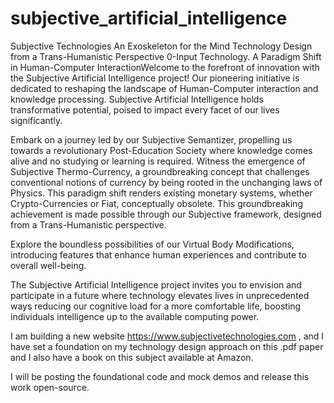 # subjective_artificial_intelligence

Subjective Technologies An Exoskeleton for the Mind Technology Design from a Trans-Humanistic Perspective 0-Input Technology.
A Paradigm Shift in Human-Computer InteractionWelcome to the forefront of innovation with the Subjective Artificial Intelligence
project! Our pioneering initiative is dedicated to reshaping the landscape of Human-Computer interaction and knowledge processing. 
Subjective Artificial Intelligence holds transformative potential, poised to impact every facet of our lives significantly.

Embark on a journey led by our Subjective Semantizer, propelling us towards a revolutionary Post-Education Society where knowledge 
comes alive and no studying or learning is required. Witness the emergence of Subjective Thermo-Currency, a groundbreaking concept
that challenges conventional notions of currency by being rooted in the unchanging laws of Physics. This paradigm shift renders 
existing monetary systems, whether Crypto-Currencies or Fiat, conceptually obsolete. This groundbreaking achievement is made
possible through our Subjective framework, designed from a Trans-Humanistic perspective.

Explore the boundless possibilities of our Virtual Body Modifications, introducing features that enhance human experiences and
contribute to overall well-being. 

The Subjective Artificial Intelligence project invites you to envision and participate in a future where technology elevates
lives in unprecedented ways reducing our cognitive load for a more comfortable life, boosting individuals intelligence up to
the available computing power.

I am building a new website https://www.subjectivetechnologies.com , and I have set a foundation on my technology design approach
on this .pdf paper and I also have a book on this subject available at Amazon.

I will be posting the foundational code and mock demos and release this work open-source. 







